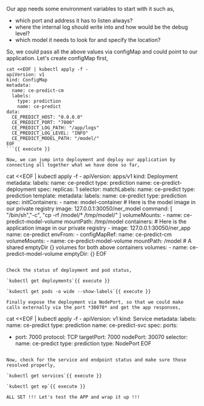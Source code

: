 Our app needs some environment variables to start with it such as,

* which port and address it has to listen always?
* where the internal log should write into and how would be the debug level?
* which model it needs to look for and specify the location?

So, we could pass all the above values via configMap and could point to our application. Let's create configMap first,

```
cat <<EOF | kubectl apply -f -
apiVersion: v1
kind: ConfigMap
metadata:
  name: ce-predict-cm
  labels:
    type: prediction
    name: ce-predict
data:
  CE_PREDICT_HOST: "0.0.0.0"
  CE_PREDICT_PORT: "7000"
  CE_PREDICT_LOG_PATH: "/app/logs"
  CE_PREDICT_LOG_LEVEL: "INFO"
  CE_PREDICT_MODEL_PATH: "/model/"
EOF
```{{ execute }}

Now, we can jump into deployment and deploy our application by connecting all together what we have done so far,

```
cat <<EOF | kubectl apply -f -
apiVersion: apps/v1
kind: Deployment
metadata:
  labels:
      name: ce-predict
      type: prediction
  name: ce-predict-deployment
spec:
  replicas: 1
  selector:
    matchLabels:
      name: ce-predict
      type: prediction
  template:
    metadata:
      labels:
        name: ce-predict
        type: prediction
    spec:
      initContainers:
      - name: model-container
        # Here is the model image in our private registry
        image: 127.0.0.1:30050/ner_model
        command: [ "/bin/sh","-c", "cp -rf /model/* /tmp/model/" ]
        volumeMounts:
          - name: ce-predict-model-volume
            mountPath: /tmp/model
      containers:
        # Here is the application image in our private registry
      - image: 127.0.0.1:30050/ner_app
        name: ce-predict
        envFrom:
        - configMapRef:
            name: ce-predict-cm
        volumeMounts:
          - name: ce-predict-model-volume
            mountPath: /model
      # A shared emptyDir {} volumes for both above containers
      volumes:
        - name: ce-predict-model-volume
          emptyDir: {}
EOF
```{{ execute }}

Check the status of deployment and pod status,

`kubectl get deployments`{{ execute }}

`kubectl get pods -o wide --show-labels`{{ execute }}

Finally expose the deployment via NodePort, so that we could make calls externally via the port *30070* and get the app responses,

```
cat <<EOF | kubectl apply -f -
apiVersion: v1
kind: Service
metadata:
  labels:
    name: ce-predict
    type: prediction
  name: ce-predict-svc
spec:
  ports:
  - port: 7000
    protocol: TCP
    targetPort: 7000
    nodePort: 30070
  selector:
    name: ce-predict
    type: prediction
  type: NodePort
EOF
```{{ execute }}

Now, check for the service and endpoint status and make sure those resolved properly,

`kubectl get services`{{ execute }}

`kubectl get ep`{{ execute }}

ALL SET !!! Let's test the APP and wrap it up !!!